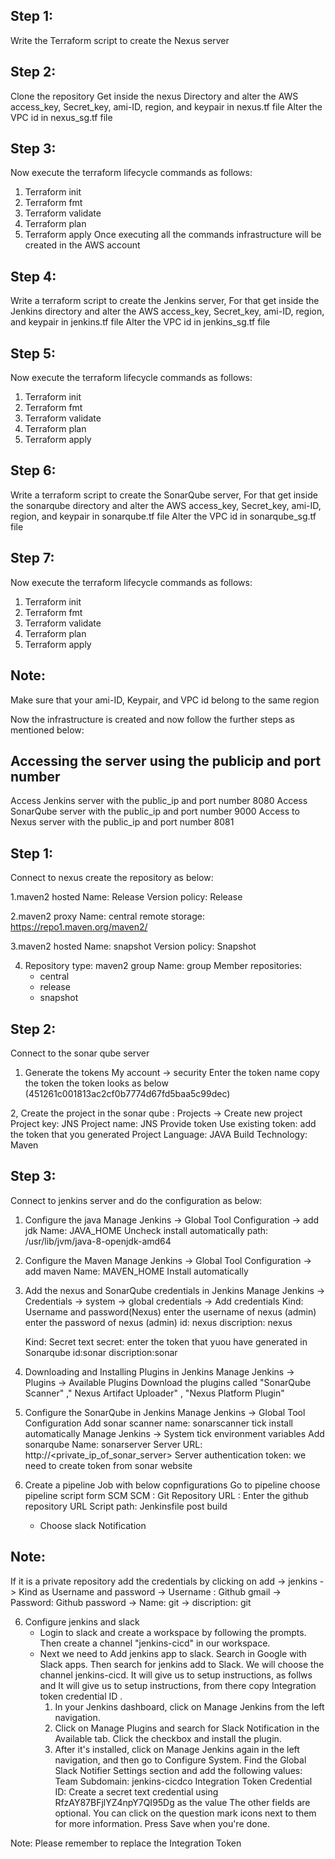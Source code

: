 Step 1:
--------
Write the Terraform script to create the Nexus server

Step 2:
--------
Clone the repository Get inside the nexus Directory and alter the AWS access_key, Secret_key, ami-ID, region, and keypair in nexus.tf file Alter the VPC id in nexus_sg.tf file

Step 3:
-------
Now execute the terraform lifecycle commands as follows:

1. Terraform init
2. Terraform fmt
3. Terraform validate
4. Terraform plan
5. Terraform apply
Once executing all the commands infrastructure will be created in the AWS account

Step 4:
--------
Write a terraform script to create the Jenkins server, For that get inside the Jenkins directory and alter the AWS access_key, Secret_key, ami-ID, region, and keypair in jenkins.tf file Alter the VPC id in jenkins_sg.tf file

Step 5:
--------
Now execute the terraform lifecycle commands as follows:


1. Terraform init
2. Terraform fmt
3. Terraform validate
4. Terraform plan
5. Terraform apply

Step 6:
--------
Write a terraform script to create the SonarQube server, For that get inside the sonarqube directory and alter the AWS access_key, Secret_key, ami-ID, region, and keypair in sonarqube.tf file Alter the VPC id in sonarqube_sg.tf file

Step 7:
--------
Now execute the terraform lifecycle commands as follows:


1. Terraform init
2. Terraform fmt
3. Terraform validate
4. Terraform plan
5. Terraform apply

Note:
-----
Make sure that your ami-ID, Keypair, and VPC id belong to the same region

Now the infrastructure is created and now follow the further steps as mentioned below:

Accessing the server using the publicip and port number
----------------------------------------------
Access Jenkins server with the public_ip and port number 8080
Access SonarQube server with the public_ip and port number 9000
Access to Nexus server with the public_ip and port number 8081

Step 1:
-------
 Connect to nexus  create the repository as below:
 
1.maven2 hosted
   Name: Release
   Version policy: Release

2.maven2 proxy 
  Name: central
  remote storage: https://repo1.maven.org/maven2/

3.maven2 hosted
  Name: snapshot
  Version policy: Snapshot

4. Repository type: maven2 group
   Name: group
   Member repositories: 
   - central
   - release
   - snapshot

 Step 2:
-------
 
Connect to the sonar qube server 

1. Generate the tokens
    My account -> security 
    Enter the token name 
    copy the token the token looks as below 
    (451261c001813ac2cf0b7774d67fd5baa5c99dec)

2, Create the project in the sonar qube :
    Projects -> Create new project 
    Project key: JNS
    Project name: JNS 
    Provide token
    Use existing token: add the token that you generated
    Project Language: JAVA
    Build Technology: Maven
     
Step 3:
------

Connect to jenkins server and do the configuration as below:

1. Configure the java 
    Manage Jenkins -> Global Tool Configuration -> add jdk 
    Name: JAVA_HOME
    Uncheck install automatically
    path: /usr/lib/jvm/java-8-openjdk-amd64

2. Configure the Maven 
    Manage Jenkins -> Global Tool Configuration -> add maven
    Name: MAVEN_HOME
    Install automatically 

3. Add the nexus and SonarQube credentials in Jenkins
   Manage Jenkins -> Credentials -> system -> global credentials -> Add credentials 
   Kind: Username and password(Nexus)
   enter the username of nexus (admin)
   enter the password of nexus (admin)
   id: nexus
   discription: nexus
   
   Kind: Secret text
   secret: enter the token that yuou have generated in Sonarqube 
   id:sonar
   discription:sonar
   
4. Downloading and Installing Plugins in Jenkins
   Manage Jenkins -> Plugins -> Available Plugins
   Download the plugins called "SonarQube Scanner" ," Nexus Artifact Uploader" , "Nexus Platform Plugin"

4. Configure the SonarQube in Jenkins
    Manage Jenkins -> Global Tool Configuration
    Add sonar scanner
    name: sonarscanner
    tick install automatically
    Manage Jenkins -> System
    tick environment variables
    Add sonarqube 
    Name: sonarserver
    Server URL: http://<private_ip_of_sonar_server> 
    Server authentication token: we need to create token from sonar website
      
5. Create a pipeline Job with below copnfigurations
    Go to pipeline choose pipeline script form SCM
    SCM : Git
    Repository URL : Enter the github repository URL
    Script path: Jenkinsfile
    post build 
    - Choose slack Notification 

Note: 
-----
If it is a private repository add the credentials by clicking on add -> jenkins -> Kind as Username and password -> Username : Github gmail -> Password: Github password
-> Name: git -> discription: git


6. Configure jenkins and slack
    - Login to slack and create a workspace by following the prompts. Then create a channel "jenkins-cicd" in our workspace.
    - Next we need to Add jenkins app to slack. Search in Google with Slack apps. Then search for jenkins add to Slack. 
       We will choose the channel jenkins-cicd. It will give us to setup instructions,  as follws and It will give us to setup instructions, from there copy Integration token credential ID .
       1. In your Jenkins dashboard, click on Manage Jenkins from the left navigation.
       2. Click on Manage Plugins and search for Slack Notification in the Available tab. Click the checkbox and install the plugin.
       3. After it's installed, click on Manage Jenkins again in the left navigation, and then go to Configure System. Find the Global Slack Notifier Settings section and add the following values:
          Team Subdomain: jenkins-cicdco
          Integration Token Credential ID: Create a secret text credential using RfzAY87BFjlYZ4npY7QI95Dg as the value
          The other fields are optional. You can click on the question mark icons next to them for more information. Press Save when you're done. 

Note:
 Please remember to replace the Integration Token

